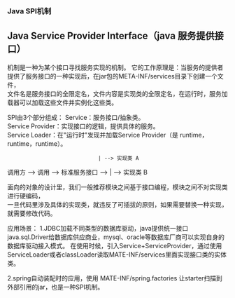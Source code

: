 ### Java SPI机制

## Java Service Provider Interface（java 服务提供接口）

机制是一种为某个接口寻找服务实现的机制。
它的工作原理是：当服务的提供者提供了服务接口的一种实现后，在jar包的META-INF/services目录下创建一个文件，  
文件名是服务接口的全限定名，文件内容是实现类的全限定名，在运行时，服务加载器可以加载这些文件并实例化这些类。  

SPI由3个部分组成：
Service：服务接口/抽象类。  
Service Provider：实现接口的逻辑，提供具体的服务。  
Service Loader：在"运行时"发现并加载Service Provider（是 runtime，runtime，runtime）。  

                                 | --> 实现类 A  
调用方 --> 调用 --> 标准服务接口 --> | --> 实现类 B  
                             
面向的对象的设计里，我们一般推荐模块之间基于接口编程，模块之间不对实现类进行硬编码，  
一旦代码里涉及具体的实现类，就违反了可插拔的原则，如果需要替换一种实现，就需要修改代码。

应用场景：
1.JDBC加载不同类型的数据库驱动，java提供统一接口java.sql.Driver给数据库供应商业，mysql、oracle等数据库厂商可以实现自身的数据库驱动接入模式。
在使用时候，引入Service+ServiceProvider，通过使用ServiceLoader或者classLoader读取MATE-INF/services里面实现接口类的实体类。

2.spring自动装配时的应用，使用 MATE-INF/spring.factories 让starter扫描到外部引用的jar，也是一种SPI机制。

